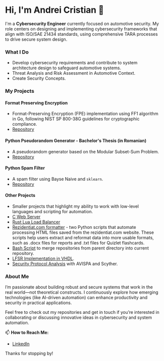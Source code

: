 # Hi, I'm Andrei Cristian 👋

I'm a **Cybersecurity Engineer** currently focused on automotive security. My role centers on designing and implementing cybersecurity frameworks that align with ISO/SAE 21434 standards, using comprehensive TARA processes to drive secure system design.

### What I Do

- Develop cybersecurity requirements and contribute to system architecture design to safeguard automotive systems.
- Threat Analysis and Risk Assessment in Automotive Context.
- Create Security Concepts.

### My Projects

#### Format Preserving Encryption

- Format-Preserving Encryption (FPE) implementation using FF1 algorithm in Go, following NIST SP 800-38G guidelines for cryptographic compliance.
- [Repository](https://github.com/ac999/go-fpe)
  
#### Python Pseudorandom Generator - Bachelor's Thesis (in Romanian)

- A pseudorandom generator based on the Modular Subset-Sum Problem.
- [Repository](https://github.com/ac999/css)

#### Python Spam Filter

- A spam filter using Bayse Naive and `sklearn`.
- [Repository](https://github.com/ac999/python-spam-filter)
  
#### Other Projects
- Smaller projects that highlight my ability to work with low-level languages and scripting for automation.
- [C Web Server](https://github.com/ac999/Simple-Web-Server)
- [Rust Lua Load Balancer](https://github.com/ac999/lua-loadbalancer)
- [Rezidentiat.com formatter](https://github.com/ac999/rezidentiat_com_formatter) - two Python scripts that automate processing HTML files saved from the rezidentiat.com website. These scripts help users extract and reformat data into more usable formats, such as .docx files for reports and .txt files for Quizlet flashcards.
- [Bash Script](https://github.com/ac999/git-repo-merge) to merge repositories from parent directory into current repository.
- [LFSR Implementation in VHDL](https://github.com/ac999/HAC).
- [Security Protocol Analysis](https://github.com/ac999/protocol_sec_msi) with AVISPA and Scyther.

### About Me
I’m passionate about building robust and secure systems that work in the real world—not theoretical constructs. I continuously explore how emerging technologies (like AI-driven automation) can enhance productivity and security in practical applications.

Feel free to check out my repositories and get in touch if you’re interested in collaborating or discussing innovative ideas in cybersecurity and system automation.

📫 **How to Reach Me:**  
- [LinkedIn](https://www.linkedin.com/in/ac999)  

Thanks for stopping by!
